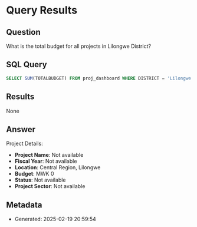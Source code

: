 # Query Results

## Question
What is the total budget for all projects in Lilongwe District?

## SQL Query
```sql
SELECT SUM(TOTALBUDGET) FROM proj_dashboard WHERE DISTRICT = 'Lilongwe'
```

## Results
None

## Answer
Project Details:
* **Project Name**: Not available
* **Fiscal Year**: Not available
* **Location**: Central Region, Lilongwe
* **Budget**: MWK 0
* **Status**: Not available
* **Project Sector**: Not available

## Metadata
- Generated: 2025-02-19 20:59:54

